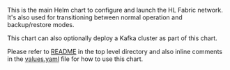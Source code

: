 This is the main Helm chart to configure and launch the HL Fabric network. 
It's also used for transitioning between normal operation and backup/restore modes.

This chart can also optionally deploy a Kafka cluster as part of this chart.

Please refer to [README](../../README.md) in the top level directory and also 
inline comments in the [values.yaml](values.yaml) file for how to use this chart.
